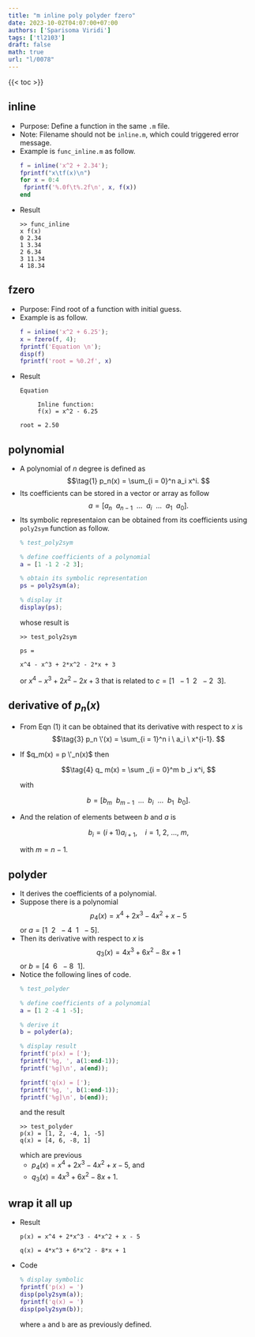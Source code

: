 ```yaml
---
title: "m inline poly polyder fzero"
date: 2023-10-02T04:07:00+07:00
authors: ['Sparisoma Viridi']
tags: ['tl2103']
draft: false
math: true
url: "l/0078"
---
```

{{< toc >}}


## inline
+ Purpose: Define a function in the same `.m` file.
+ Note: Filename should not be `inline.m`, which could triggered error message.
+ Example is `func_inline.m` as follow.
  ```m
  f = inline('x^2 + 2.34');
  fprintf("x\tf(x)\n")
  for x = 0:4
   fprintf('%.0f\t%.2f\n', x, f(x)) 
  end
  ```
+ Result
  ```
  >> func_inline
  x	f(x)
  0	2.34
  1	3.34
  2	6.34
  3	11.34
  4	18.34
  ```


## fzero
+ Purpose: Find root of a function with initial guess.
+ Example is as follow.
  ```m
  f = inline('x^2 + 6.25');
  x = fzero(f, 4);
  fprintf('Equation \n');
  disp(f)
  fprintf('root = %0.2f', x)
  ```
+ Result
  ```
  Equation 

       Inline function:
       f(x) = x^2 - 6.25

  root = 2.50
  ```

## polynomial
+ A polynomial of $n$ degree is defined as
  $$\tag{1}
  p_n(x) = \sum_{i = 0}^n a_i x^i.
  $$
+ Its coefficients can be stored in a vector or array as follow
  $$\tag{2}
  a = [a_n \ \ a_{n-1} \ \ \dots \ \ a_i \ \ \dots \ \ a_1 \ \ a_0 ].
  $$
+ Its symbolic representaion can be obtained from its coefficients using `poly2sym` function as follow.
  ```m
  % test_poly2sym

  % define coefficients of a polynomial
  a = [1 -1 2 -2 3];

  % obtain its symbolic representation
  ps = poly2sym(a);

  % display it
  display(ps);
  ```
  whose result is
  ```
  >> test_poly2sym
   
  ps =
   
  x^4 - x^3 + 2*x^2 - 2*x + 3
  ```
  or $x^4 - x^3 + 2x^2 - 2x + 3$ that is related to $c = [1 \ \ -1 \ \ 2 \ \ -2 \ \ 3]$.


## derivative of $p_n(x)$
+ From Eqn (1) it can be obtained that its derivative with respect to $x$ is
  $$\tag{3}
  p_n \'(x) = \sum_{i = 1}^n i \ a_i \ x^{i-1}.
  $$
+ If $q_m(x) = p \'_n(x)$ then
  
  $$\tag{4}
  q_ m(x) = \sum _{i = 0}^m b _i x^i,
  $$
  
  with
  
  $$\tag{5}
  b = [b_m \ \ b_{m-1} \ \ \dots \ \ b_i \ \ \dots \ \ b_1 \ \ b_0 ].
  $$
+ And the relation of elements between $b$ and $a$ is
  
  $$\tag{6}
  b_i = (i+1) a_{i+1}, \ \ \ \ i = 1, \ 2, \ \dots, \ m,
  $$
  
  with $m = n - 1$.
  
## polyder
+ It derives the coefficients of a polynomial.
+ Suppose there is a polynomial
  $$
  p_4(x) = x^4 + 2 x^3 - 4 x^2 + x - 5
  $$
  or $a = [1 \ \ 2 \ \ -4 \ \ 1 \ \ -5]$.
+ Then its derivative with respect to $x$ is
  $$
  q_3(x) = 4 x^3 + 6 x^2 - 8 x + 1
  $$
  or $b = [4 \ \ 6 \ \ -8 \ \ 1]$.
+ Notice the following lines of code.
  ```m
  % test_polyder

  % define coefficients of a polynomial
  a = [1 2 -4 1 -5];

  % derive it
  b = polyder(a);

  % display result
  fprintf('p(x) = [');
  fprintf('%g, ', a(1:end-1));
  fprintf('%g]\n', a(end));

  fprintf('q(x) = [');
  fprintf('%g, ', b(1:end-1));
  fprintf('%g]\n', b(end));
  ```
  and the result
  ```
  >> test_polyder
  p(x) = [1, 2, -4, 1, -5]
  q(x) = [4, 6, -8, 1]
  ```
  which are previous
  - $p_4(x) = x^4 + 2 x^3 - 4 x^2 + x - 5$, and
  - $q_3(x) = 4 x^3 + 6 x^2 - 8 x + 1$.


## wrap it all up
+ Result
  ```
  p(x) = x^4 + 2*x^3 - 4*x^2 + x - 5
   
  q(x) = 4*x^3 + 6*x^2 - 8*x + 1
  ```
+ Code
  ```m
  % display symbolic
  fprintf('p(x) = ')
  disp(poly2sym(a));
  fprintf('q(x) = ')
  disp(poly2sym(b));
  ```
  where `a` and `b` are as previously defined.
